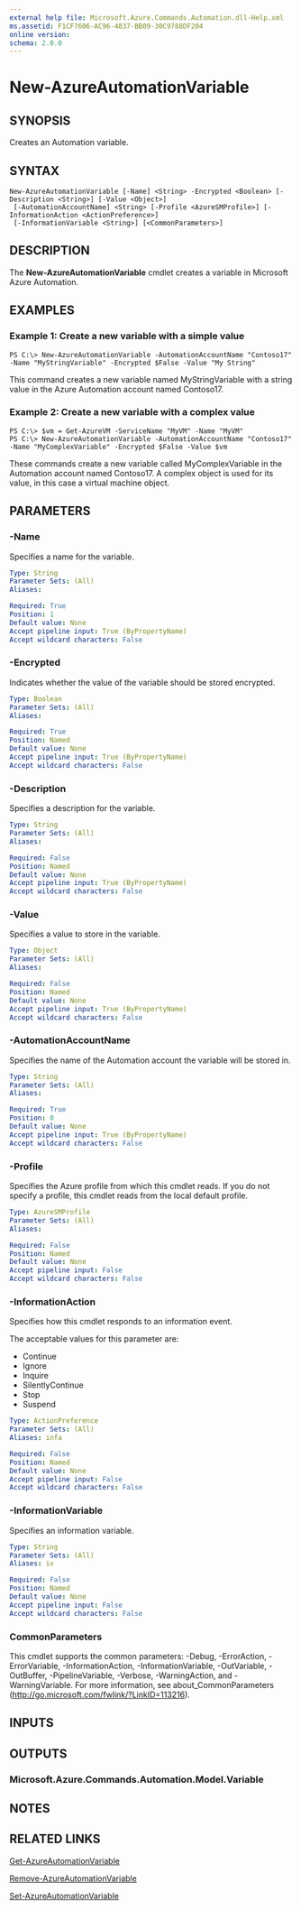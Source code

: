 ```yaml
---
external help file: Microsoft.Azure.Commands.Automation.dll-Help.xml
ms.assetid: F1CF7606-AC96-4837-BB09-30C9788DF204
online version: 
schema: 2.0.0
---
```


# New-AzureAutomationVariable

## SYNOPSIS
Creates an Automation variable.

## SYNTAX

```
New-AzureAutomationVariable [-Name] <String> -Encrypted <Boolean> [-Description <String>] [-Value <Object>]
 [-AutomationAccountName] <String> [-Profile <AzureSMProfile>] [-InformationAction <ActionPreference>]
 [-InformationVariable <String>] [<CommonParameters>]
```

## DESCRIPTION
The **New-AzureAutomationVariable** cmdlet creates a variable in Microsoft Azure Automation.

## EXAMPLES

### Example 1: Create a new variable with a simple value
```
PS C:\> New-AzureAutomationVariable -AutomationAccountName "Contoso17" -Name "MyStringVariable" -Encrypted $False -Value "My String"
```

This command creates a new variable named MyStringVariable with a string value in the Azure Automation account named Contoso17.

### Example 2: Create a new variable with a complex value
```
PS C:\> $vm = Get-AzureVM -ServiceName "MyVM" -Name "MyVM"
PS C:\> New-AzureAutomationVariable -AutomationAccountName "Contoso17" -Name "MyComplexVariable" -Encrypted $False -Value $vm
```

These commands create a new variable called MyComplexVariable in the Automation account named Contoso17.
A complex object is used for its value, in this case a virtual machine object.

## PARAMETERS

### -Name
Specifies a name for the variable.

```yaml
Type: String
Parameter Sets: (All)
Aliases: 

Required: True
Position: 1
Default value: None
Accept pipeline input: True (ByPropertyName)
Accept wildcard characters: False
```

### -Encrypted
Indicates whether the value of the variable should be stored encrypted.

```yaml
Type: Boolean
Parameter Sets: (All)
Aliases: 

Required: True
Position: Named
Default value: None
Accept pipeline input: True (ByPropertyName)
Accept wildcard characters: False
```

### -Description
Specifies a description for the variable.

```yaml
Type: String
Parameter Sets: (All)
Aliases: 

Required: False
Position: Named
Default value: None
Accept pipeline input: True (ByPropertyName)
Accept wildcard characters: False
```

### -Value
Specifies a value to store in the variable.

```yaml
Type: Object
Parameter Sets: (All)
Aliases: 

Required: False
Position: Named
Default value: None
Accept pipeline input: True (ByPropertyName)
Accept wildcard characters: False
```

### -AutomationAccountName
Specifies the name of the Automation account the variable will be stored in.

```yaml
Type: String
Parameter Sets: (All)
Aliases: 

Required: True
Position: 0
Default value: None
Accept pipeline input: True (ByPropertyName)
Accept wildcard characters: False
```

### -Profile
Specifies the Azure profile from which this cmdlet reads.
If you do not specify a profile, this cmdlet reads from the local default profile.

```yaml
Type: AzureSMProfile
Parameter Sets: (All)
Aliases: 

Required: False
Position: Named
Default value: None
Accept pipeline input: False
Accept wildcard characters: False
```

### -InformationAction
Specifies how this cmdlet responds to an information event.

The acceptable values for this parameter are:

- Continue
- Ignore
- Inquire
- SilentlyContinue
- Stop
- Suspend

```yaml
Type: ActionPreference
Parameter Sets: (All)
Aliases: infa

Required: False
Position: Named
Default value: None
Accept pipeline input: False
Accept wildcard characters: False
```

### -InformationVariable
Specifies an information variable.

```yaml
Type: String
Parameter Sets: (All)
Aliases: iv

Required: False
Position: Named
Default value: None
Accept pipeline input: False
Accept wildcard characters: False
```

### CommonParameters
This cmdlet supports the common parameters: -Debug, -ErrorAction, -ErrorVariable, -InformationAction, -InformationVariable, -OutVariable, -OutBuffer, -PipelineVariable, -Verbose, -WarningAction, and -WarningVariable. For more information, see about_CommonParameters (http://go.microsoft.com/fwlink/?LinkID=113216).

## INPUTS

## OUTPUTS

### Microsoft.Azure.Commands.Automation.Model.Variable

## NOTES

## RELATED LINKS

[Get-AzureAutomationVariable](./Get-AzureAutomationVariable.md)

[Remove-AzureAutomationVariable](./Remove-AzureAutomationVariable.md)

[Set-AzureAutomationVariable](./Set-AzureAutomationVariable.md)


